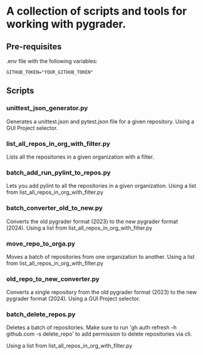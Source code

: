 # A collection of scripts and tools for working with pygrader.

## Pre-requisites
.env file with the following variables:
```
GITHUB_TOKEN="YOUR_GITHUB_TOKEN"
```

## Scripts

### unittest_json_generator.py
Generates a unittest.json and pytest.json file for a given repository. 
Using a GUI Project selector.

### list_all_repos_in_org_with_filter.py
Lists all the repositories in a given organization with a filter.

### batch_add_run_pylint_to_repos.py
Lets you add pylint to all the repositories in a given organization.
Using a list from list_all_repos_in_org_with_filter.py

### batch_converter_old_to_new.py
Converts the old pygrader format (2023) to the new pygrader format (2024).
Using a list from list_all_repos_in_org_with_filter.py

### move_repo_to_orga.py
Moves a batch of repositories from one organization to another.
Using a list from list_all_repos_in_org_with_filter.py

### old_repo_to_new_converter.py
Converts a single repository from the old pygrader format (2023) to the new pygrader format (2024).
Using a GUI Project selector.


### batch_delete_repos.py
Deletes a batch of repositories.
Make sure to run 'gh auth refresh -h github.com -s delete_repo'
to add permission to delete repositories via cli.

Using a list from list_all_repos_in_org_with_filter.py
